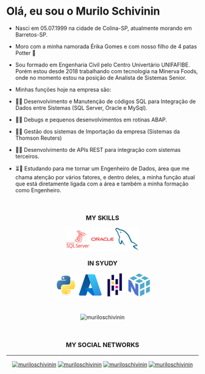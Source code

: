 # Olá, eu sou o Murilo Schivinin

- Nasci em 05.07.1999 na cidade de Colina-SP, atualmente morando em Barretos-SP. 
- Moro com a minha namorada Érika Gomes e com nosso filho de 4 patas Potter 🐶

- Sou formado em Engenharia Civil pelo Centro Univertário UNIFAFIBE. Porém estou desde 2018 trabalhando com tecnologia na Minerva Foods, onde no momento estou na posição de Analista de Sistemas Senior.

- Minhas funções hoje na empresa são:
- :woman_technologist: Desenvolvimento e Manutenção de códigos SQL para Integração de Dados entre Sistemas (SQL Server, Oracle e MySql).
- :woman_technologist: Debugs e pequenos desenvolvimentos em rotinas ABAP.
- :woman_technologist: Gestão dos sistemas de Importação da empresa (Sistemas da Thomson Reuters)
- :woman_technologist: Desenvolvimento de APIs REST para integração com sistemas terceiros.

- ⏳🔢 Estudando para me tornar um Engenheiro de Dados, área que me chama atenção por vários fatores, e dentro deles, a minha função atual que está diretamente ligada com a área e também a minha formação como Engenheiro.
<br>

<h3 align="center"> MY SKILLS </h3>
<p align="center">
<img align="center" src="https://raw.githubusercontent.com/devicons/devicon/master/icons/microsoftsqlserver/microsoftsqlserver-plain-wordmark.svg" alt="sqlserver" height="60" width="60"/>
<img align="center" src="https://raw.githubusercontent.com/devicons/devicon/master/icons/oracle/oracle-original.svg" alt="sqlserver" height="60" width="60"/>
<img align="center" src="https://raw.githubusercontent.com/devicons/devicon/master/icons/mysql/mysql-original.svg" alt="sqlserver" height="60" width="60"/>
</p>

<h3 align="center"> IN SYUDY </h3>
<p align="center">
<img align="center" src="https://raw.githubusercontent.com/devicons/devicon/master/icons/python/python-original.svg" alt="sqlserver" height="60" width="60"/>
<img align="center" src="https://raw.githubusercontent.com/devicons/devicon/master/icons/azure/azure-original.svg" alt="sqlserver" height="60" width="60"/>
<img align="center" src="https://raw.githubusercontent.com/devicons/devicon/master/icons/pandas/pandas-original.svg" alt="sqlserver" height="60" width="60"/>
<img align="center" src="https://raw.githubusercontent.com/devicons/devicon/master/icons/numpy/numpy-original.svg" alt="sqlserver" height="60" width="60"/>  
</p>

<br>

<p align="center">
<img align="center" src="https://github-readme-stats.vercel.app/api?username=MuriloSchivinin&show_icons=true&theme=highcontrast" alt="muriloschivinin"/> 
</p>  

<br>

<h3 align="center"> MY SOCIAL NETWORKS </h3>
<hr>
<p align="center">
<a href="https://codepen.io/MuriloSchivinin" target="blank"><img align="center" src="https://cdn.jsdelivr.net/npm/simple-icons@3.0.1/icons/codepen.svg" alt="muriloschivinin" height="40" width="40" /></a>
<a href="http://linkedin.com/in/murilo-schivinin-742746196" target="_blank"><img align="center" src="https://cdn.jsdelivr.net/npm/simple-icons@3.0.1/icons/linkedin.svg" alt="muriloschivinin" height="40" width="40" /></a>
<a href="https://www.facebook.com/murilo.schivinin" target="_blank"><img align="center" src="https://cdn.jsdelivr.net/npm/simple-icons@3.0.1/icons/facebook.svg" alt="muriloschivinin" height="40" width="40" /></a>
<a href="https://www.instagram.com/muriloschivinin/" target="_blank"><img align="center" src="https://cdn.jsdelivr.net/npm/simple-icons@3.0.1/icons/instagram.svg" alt="muriloschivinin" height="40" width="40" /></a>
</p>
